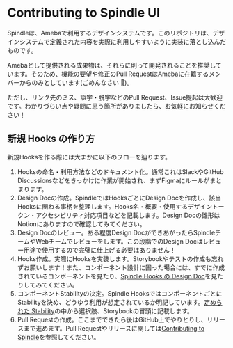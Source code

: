 # Contributing to Spindle UI

Spindleは、Amebaで利用するデザインシステムです。このリポジトリは、デザインシステムで定義された内容を実際に利用しやすいように実装に落とし込んだものです。

Amebaとして提供される成果物は、それらに則って開発されることを推奨しています。そのため、機能の要望や修正のPull RequestはAmebaに在籍するメンバーからのみとしています(ごめんなさい 🙇)。

ただし、リンク先のミス、誤字・脱字などのPull Request、Issue提起は大歓迎です。わかりづらい点や疑問に思う箇所がありましたら、お気軽にお知らせください！

## 新規 Hooks の作り方

新規Hooksを作る際には大まかに以下のフローを辿ります。

1. Hooksの命名・利用方法などのドキュメント化。通常これはSlackやGitHub Discussionsなどをきっかけに作業が開始され、まずFigmaにルールがまとまります。
2. Design Docの作成。SpindleではHooksごとにDesign Docを作成し、該当Hooksに関わる事柄を整理します。Hooks名・概要・使用するデザイントークン・アクセシビリティ対応項目などを記載します。Design Docの雛形はNotionにありますので確認してみてください。
3. Design Docのレビュー。ある程度Design DocができあがったらSpindleチームやWebチームでレビューをします。この段階でのDesign Docはレビュー用途で使用するので完璧に仕上げる必要はありません！
4. Hooks作成。実際にHooksを実装します。Storybookやテストの作成も忘れずお願いします！また、コンポーネント設計に困った場合には、すでに作成されているコンポーネントを見たり、[Spindle Hooks の Design Doc](/packages/spindle-hooks/docs/design-doc.md)を見たりしてみてください。
5. コンポーネントStabilityの決定。Spindle HooksではコンポーネントごとにStabilityを決め、どうゆう利用が想定されているか明記しています。[定められた Stability](/packages/spindle-hooks#Hooks%20%E4%B8%80%E8%A6%A7)の中から選択肢、Storybookの冒頭に記載します。
6. Pull Requestの作成。ここまでできたら後はGitHub上でやりとりし、リリースまで進めます。Pull Requestやリリースに関しては[Contributing to Spindle](/CONTRIBUTING.md)を参照してください。
